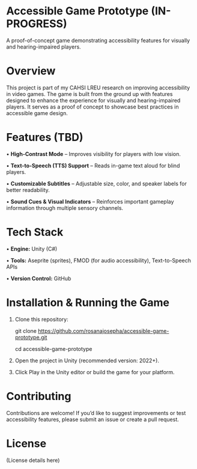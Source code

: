 # Accessible Game Prototype (IN-PROGRESS)
A proof-of-concept game demonstrating accessibility features for visually and hearing-impaired players.

# Overview
This project is part of my CAHSI LREU research on improving accessibility in video games. The game is built from the ground up with features designed to enhance the experience for visually and hearing-impaired players. It serves as a proof of concept to showcase best practices in accessible game design.

# Features (TBD)
• **High-Contrast Mode** – Improves visibility for players with low vision.

• **Text-to-Speech (TTS) Support** – Reads in-game text aloud for blind players.

• **Customizable Subtitles** – Adjustable size, color, and speaker labels for better readability.

• **Sound Cues & Visual Indicators** – Reinforces important gameplay information through multiple sensory channels.

# Tech Stack
• **Engine:** Unity (C#)

• **Tools:** Aseprite (sprites), FMOD (for audio accessibility), Text-to-Speech APIs

• **Version Control:** GitHub

# Installation & Running the Game
1. Clone this repository:

    git clone https://github.com/rosanajosepha/accessible-game-prototype.git

    cd accessible-game-prototype

2. Open the project in Unity (recommended version: 2022+).

3. Click Play in the Unity editor or build the game for your platform.

# Contributing
Contributions are welcome! If you’d like to suggest improvements or test accessibility features, please submit an issue or create a pull request.

# License
(License details here)
